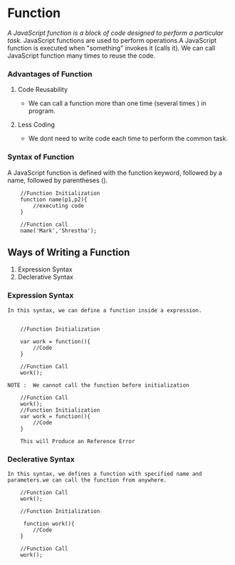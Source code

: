 # Function

_A JavaScript function is a block of code designed to perform a particular task._
JavaScript functions are used to perform operations.A JavaScript function is executed when "something" invokes it (calls it). We can call JavaScript function many times to reuse the code.

### Advantages of Function

1. Code Reusability

   - We can call a function more than one time (several times ) in program.

2. Less Coding

   - We dont need to write code each time to perform the common task.

### Syntax of Function

A JavaScript function is defined with the function keyword, followed by a name, followed by parentheses ().

        //Function Initialization
        function name(p1,p2){
            //executing code
        }

        //Function call
        name('Mark','Shrestha');

## Ways of Writing a Function

1. Expression Syntax
2. Declerative Syntax

### Expression Syntax

    In this syntax, we can define a function inside a expression.


        //Function Initialization

        var work = function(){
            //Code
        }

        //Function Call
        work();

    NOTE :  We cannot call the function before initialization

        //Function Call
        work();
        //Function Initialization
        var work = function(){
            //Code
        }

        This will Produce an Reference Error

### Declerative Syntax

    In this syntax, we defines a function with specified name and parameters.we can call the function from anywhere.

        //Function Call
        work();

        //Function Initialization

         function work(){
            //Code
        }

        //Function Call
        work();

